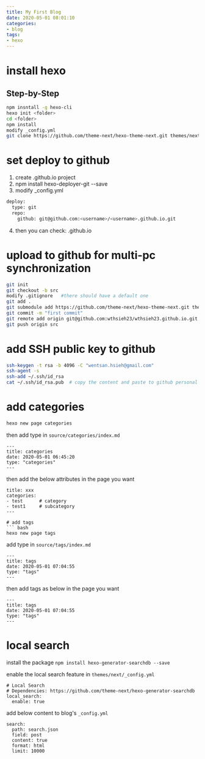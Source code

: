 ```yaml
---
title: My First Blog
date: 2020-05-01 08:01:10
categories:
- blog
tags:
- hexo
---
```


# install hexo
## Step-by-Step
``` bash
npm insntall -g hexo-cli
hexo init <folder>
cd <folder>
npm install
modify _config.yml
git clone https://github.com/theme-next/hexo-theme-next.git themes/next
```

# set deploy to github
1. create <username>.github.io project
2. npm install hexo-deployer-git --save
3. modify _config.yml
``` bash
deploy:
  type: git
  repo: 
    github: git@github.com:<username>/<username>.github.io.git
```
4. then you can check: <username>.github.io


# upload to github for multi-pc synchronization
``` bash 
git init
git checkout -b src
modify .gitignore   #there should have a default one
git add .
git submodule add https://github.com/theme-next/hexo-theme-next.git themes/next
git commit -m "first commit"
git remote add origin git@github.com:wthsieh23/wthsieh23.github.io.git
git push origin src
```

# add SSH public key to github
``` bash
ssh-keygen -t rsa -b 4096 -C "wentsan.hsieh@gmail.com"
ssh-agent -s
ssh-add ~/.ssh/id_rsa
cat ~/.ssh/id_rsa.pub  # copy the content and paste to github personal setting/ssh
```

# add categories
``` bash
hexo new page categories
```

then add type in `source/categories/index.md`
``` 
---
title: categories
date: 2020-05-01 06:45:20
type: "categories"
---
```

then add the below attributes in the page you want
```---
title: xxx
categories:
- test      # category
- test1     # subcategory
---

# add tags
``` bash
hexo new page tags
```

add type in `source/tags/index.md`
```
---
title: tags
date: 2020-05-01 07:04:55
type: "tags"
---
```


then add tags as below in the page you want
```
---
title: tags
date: 2020-05-01 07:04:55
type: "tags"
---
```

# local search
install the package
`npm install hexo-generator-searchdb --save`

enable the local search feature in `themes/next/_config.yml`
```
# Local Search
# Dependencies: https://github.com/theme-next/hexo-generator-searchdb
local_search:
  enable: true
```

add below content to blog's `_config.yml`
```
search:
  path: search.json
  field: post
  content: true
  format: html
  limit: 10000
```
